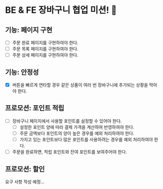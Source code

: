 # BE & FE 장바구니 협업 미션! 🎈

## 기능: 페이지 구현

- [ ] 주문 완료 페이지를 구현하여야 한다.
- [ ] 주문 목록 페이지를 구현하여야 한다.
- [ ] 주문 상세 페이지를 구현하여야 한다.

## 기능: 안정성

- [x] 버튼을 빠르게 연타할 경우 같은 상품이 여러 번 장바구니에 추가되는 상황을 막아야 한다.

## 프로모션: 포인트 적립

- [ ] 장바구니 페이지에서 사용할 포인트를 설정할 수 있어야 한다.
  - [ ] 설정한 포인트 양에 따라 결제 가격을 계산하여 반영하여야 한다.
  - [ ] 주문 금액보다 포인트의 양이 높은 경우를 예외 처리하여야 한다.
  - [ ] 가지고 있는 포인트보다 많은 포인트를 사용하려는 경우를 예외 처리하여야 한다.
- [ ] 주문을 완료하면, 적립 포인트와 잔여 포인트를 보여주어야 한다.

## 프로모션: 할인

요구 사항 작성 예정...
